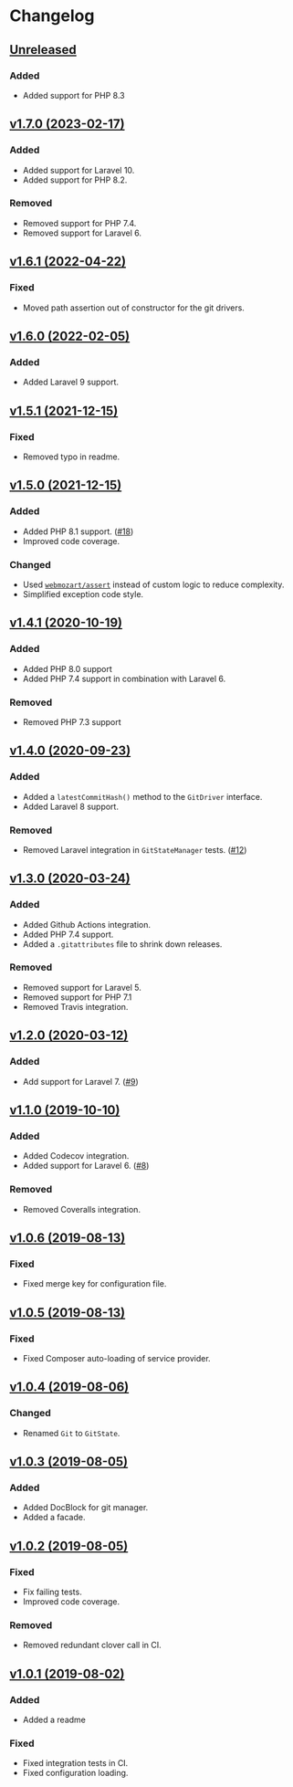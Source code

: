 # Changelog

## [Unreleased](https://github.com/markwalet/laravel-git-state/compare/v1.7.0...master)

### Added
- Added support for PHP 8.3

## [v1.7.0 (2023-02-17)](https://github.com/markwalet/laravel-git-state/compare/v1.6.1...v1.7.0)

### Added
- Added support for Laravel 10.
- Added support for PHP 8.2.

### Removed
- Removed support for PHP 7.4.
- Removed support for Laravel 6.

## [v1.6.1 (2022-04-22)](https://github.com/markwalet/laravel-git-state/compare/v1.6.0...v1.6.1)

### Fixed
- Moved path assertion out of constructor for the git drivers.

## [v1.6.0 (2022-02-05)](https://github.com/markwalet/laravel-git-state/compare/v1.5.1...v1.6.0)

### Added
- Added Laravel 9 support.

## [v1.5.1 (2021-12-15)](https://github.com/markwalet/laravel-git-state/compare/v1.5.0...v1.5.1)

### Fixed
- Removed typo in readme.

## [v1.5.0 (2021-12-15)](https://github.com/markwalet/laravel-git-state/compare/v1.4.1...v1.5.0)

### Added
- Added PHP 8.1 support. ([#18](https://github.com/markwalet/laravel-git-state/issues/18))
- Improved code coverage.

### Changed
- Used [`webmozart/assert`](https://github.com/webmozarts/assert) instead of custom logic to reduce complexity.
- Simplified exception code style.

## [v1.4.1 (2020-10-19)](https://github.com/markwalet/laravel-git-state/compare/v1.4.0...v1.4.1)

### Added
- Added PHP 8.0 support
- Added PHP 7.4 support in combination with Laravel 6.

### Removed
- Removed PHP 7.3 support

## [v1.4.0 (2020-09-23)](https://github.com/markwalet/laravel-git-state/compare/v1.3.0...v1.4.0)

### Added
- Added a `latestCommitHash()` method to the `GitDriver` interface.
- Added Laravel 8 support.

### Removed
- Removed Laravel integration in `GitStateManager` tests. ([#12](https://github.com/markwalet/laravel-git-state/issues/12))

## [v1.3.0 (2020-03-24)](https://github.com/markwalet/laravel-git-state/compare/v1.2.0...v1.3.0)

### Added
- Added Github Actions integration.
- Added PHP 7.4 support.
- Added a `.gitattributes` file to shrink down releases.
 
### Removed
- Removed support for Laravel 5.
- Removed support for PHP 7.1
- Removed Travis integration.

## [v1.2.0 (2020-03-12)](https://github.com/markwalet/laravel-git-state/compare/v1.1.0...v1.2.0)

### Added
- Add support for Laravel 7. ([#9](https://github.com/markwalet/laravel-git-state/issues/9))

## [v1.1.0 (2019-10-10)](https://github.com/markwalet/laravel-git-state/compare/v1.0.6...v1.1.0)

### Added
- Added Codecov integration.
- Added support for Laravel 6. ([#8](https://github.com/markwalet/laravel-git-state/issues/8))

### Removed
- Removed Coveralls integration.

## [v1.0.6 (2019-08-13)](https://github.com/markwalet/laravel-git-state/compare/v1.0.5...v1.0.6)

### Fixed
- Fixed merge key for configuration file.

## [v1.0.5 (2019-08-13)](https://github.com/markwalet/laravel-git-state/compare/v1.0.4...v1.0.5)

### Fixed
- Fixed Composer auto-loading of service provider.

## [v1.0.4 (2019-08-06)](https://github.com/markwalet/laravel-git-state/compare/v1.0.3...v1.0.4)

### Changed
- Renamed `Git` to `GitState`.

## [v1.0.3 (2019-08-05)](https://github.com/markwalet/laravel-git-state/compare/v1.0.2...v1.0.3)

### Added
- Added DocBlock for git manager.
- Added a facade.

## [v1.0.2 (2019-08-05)](https://github.com/markwalet/laravel-git-state/compare/v1.0.1...v1.0.2)

### Fixed
- Fix failing tests.
- Improved code coverage.

### Removed
- Removed redundant clover call in CI.

## [v1.0.1 (2019-08-02)](https://github.com/markwalet/laravel-git-state/compare/v1.0.0...v1.0.1)

### Added
- Added a readme

### Fixed
- Fixed integration tests in CI.
- Fixed configuration loading.
